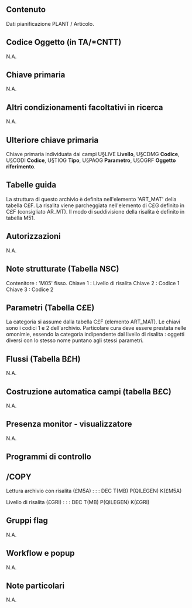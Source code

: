 ## Contenuto
Dati pianificazione PLANT / Articolo.

## Codice Oggetto (in TA/*CNTT)
N.A.

## Chiave primaria
N.A.

## Altri condizionamenti facoltativi in ricerca
N.A.

## Ulteriore chiave primaria
Chiave primaria individuata dai campi U§LIVE **Livello**, U§CDMG **Codice**, U§CODI **Codice**, U§TIOG **Tipo**, U§PAOG **Parametro**, U§OGRF **Oggetto riferimento**.

## Tabelle guida
La struttura di questo archivio è definita nell'elemento 'ART_MAT' della tabella C£F.
La risalita viene parcheggiata nell'elemento di C£G definito in C£F (consigliato AR_MT).
Il modo di suddivisione della risalita è definito in tabella M51.

## Autorizzazioni
N.A.

## Note strutturate (Tabella NSC)
Contenitore :  'M05' fisso.
Chiave 1 :  Livello di risalita
Chiave 2 :  Codice 1
Chiave 3 :  Codice 2

## Parametri (Tabella C£E)
La categoria si assume dalla tabella C£F (elemento ART_MAT).
Le chiavi sono i codici 1 e 2 dell'archivio.
Particolare cura deve essere prestata nelle omonimie, essendo la categoria indipendente dal livello di risalita :  oggetti diversi con lo stesso nome puntano agli stessi parametri.

## Flussi (Tabella B£H)
N.A.

## Costruzione automatica campi (tabella B£C)
N.A.

## Presenza monitor - visualizzatore
N.A.

## Programmi di controllo

## /COPY
Lettura archivio con risalita (£M5A) : 
 :  : DEC T(MB) P(QILEGEN) K(£M5A)

Livello di risalita (£GRI) : 
 :  : DEC T(MB) P(QILEGEN) K(£GRI)

## Gruppi flag
N.A.

## Workflow e popup
N.A.

## Note particolari
N.A.
